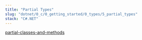 ```yaml
---
title: "Partial Types"
slug: "dotnet/0_c/0_getting_started/0_types/5_partial_types"
stack: "C#.NET"
---
```


[partial-classes-and-methods](https://learn.microsoft.com/en-us/dotnet/csharp/programming-guide/classes-and-structs/partial-classes-and-methods)
